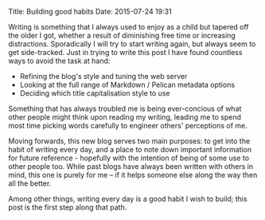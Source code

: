 Title: Building good habits
Date: 2015-07-24 19:31

Writing is something that I always used to enjoy as a child but tapered off the older I got, whether a result of diminishing free time or increasing distractions. Sporadically I will try to start writing again, but always seem to get side-tracked. Just in trying to write this post I have found countless ways to avoid the task at hand:

* Refining the blog's style and tuning the web server
* Looking at the full range of Markdown / Pelican metadata options
* Deciding which title capitalisation style to use

Something that has always troubled me is being ever-concious of what other people might think upon reading my writing, leading me to spend most time picking words carefully to engineer others' perceptions of me.

Moving forwards, this new blog serves two main purposes: to get into the habit of writing every day, and a place to note down important information for future reference - hopefully with the intention of being of some use to other people too. While past blogs have always been written with others in mind, this one is purely for me – if it helps someone else along the way then all the better.

Among other things, writing every day is a good habit I wish to build; this post is the first step along that path.
